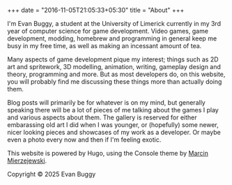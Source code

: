 +++
date = "2016-11-05T21:05:33+05:30"
title = "About"
+++

I'm Evan Buggy, a student at the University of Limerick currently in my 3rd year of computer science for game development. Video games, game development, modding, homebrew and programming in general keep me busy in my free time, as well as making an incessant amount of tea.

Many aspects of game development pique my interest; things such as 2D art and spritework, 3D modelling, animation, writing, gameplay design and theory, programming and more. But as most developers do, on this website, you will probably find me discussing these things more than actually doing them.

Blog posts will primarily be for whatever is on my mind, but generally speaking there will be a lot of pieces of me talking about the games I play and various aspects about them. The gallery is reserved for either embarassing old art I did when I was younger, or (hopefully) some newer, nicer looking pieces and showcases of my work as a developer. Or maybe even a photo every now and then if I'm feeling exotic.

This website is powered by Hugo, using the Console theme by [Marcin Mierzejewski](https://mrmierzejewski.com/).

Copyright © 2025 Evan Buggy